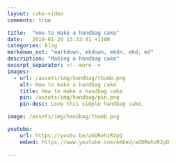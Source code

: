 ```yaml
---
layout: cake-video
comments: true

title:  "How to make a handbag cake"
date:   2019-01-20 13:33:41 +1100
categories: blog
markdown_ext: "markdown, mkdown, mkdn, mkd, md"
description: "Making a handbag cake"
excerpt_separator: <!--more-->
images: 
  - url: /assets/img/handbag/thumb.png
    alt: How to make a handbag cake
    title: How to make a handbag cake
    pin: /assets/img/handbag/pin.png
    pin-desc: Love this simple handbag cake.

image: /assets/img/handbag/thumb.png

youtube:
    url: https://youtu.be/aGORehzR2pQ
    embed: https://www.youtube.com/embed/aGORehzR2pQ
 
---
```

